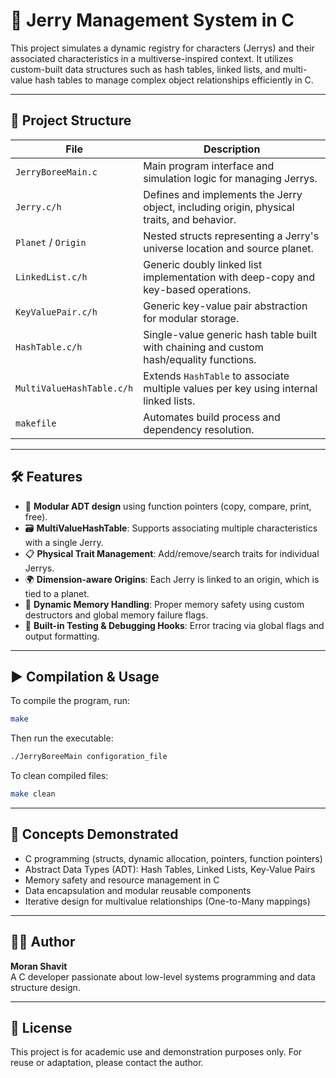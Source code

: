 # 🧬 Jerry Management System in C

This project simulates a dynamic registry for characters (Jerrys) and their associated characteristics in a multiverse-inspired context. It utilizes custom-built data structures such as hash tables, linked lists, and multi-value hash tables to manage complex object relationships efficiently in C.

---

## 📁 Project Structure

| File                | Description |
|---------------------|-------------|
| `JerryBoreeMain.c`  | Main program interface and simulation logic for managing Jerrys. |
| `Jerry.c/h`         | Defines and implements the Jerry object, including origin, physical traits, and behavior. |
| `Planet` / `Origin` | Nested structs representing a Jerry's universe location and source planet. |
| `LinkedList.c/h`    | Generic doubly linked list implementation with deep-copy and key-based operations. |
| `KeyValuePair.c/h`  | Generic key-value pair abstraction for modular storage. |
| `HashTable.c/h`     | Single-value generic hash table built with chaining and custom hash/equality functions. |
| `MultiValueHashTable.c/h` | Extends `HashTable` to associate multiple values per key using internal linked lists. |
| `makefile`          | Automates build process and dependency resolution. |

---

## 🛠️ Features

- 🔗 **Modular ADT design** using function pointers (copy, compare, print, free).
- 🗃️ **MultiValueHashTable**: Supports associating multiple characteristics with a single Jerry.
- 📋 **Physical Trait Management**: Add/remove/search traits for individual Jerrys.
- 🌍 **Dimension-aware Origins**: Each Jerry is linked to an origin, which is tied to a planet.
- 🚀 **Dynamic Memory Handling**: Proper memory safety using custom destructors and global memory failure flags.
- 🧪 **Built-in Testing & Debugging Hooks**: Error tracing via global flags and output formatting.

---

## ▶️ Compilation & Usage

To compile the program, run:

```bash
make
```

Then run the executable:

```bash
./JerryBoreeMain configoration_file
```

To clean compiled files:

```bash
make clean
```

---

## 🧠 Concepts Demonstrated

- C programming (structs, dynamic allocation, pointers, function pointers)
- Abstract Data Types (ADT): Hash Tables, Linked Lists, Key-Value Pairs
- Memory safety and resource management in C
- Data encapsulation and modular reusable components
- Iterative design for multivalue relationships (One-to-Many mappings)

---

## 👨‍💻 Author

**Moran Shavit**  
A C developer passionate about low-level systems programming and data structure design.

---

## 📄 License

This project is for academic use and demonstration purposes only. For reuse or adaptation, please contact the author.


